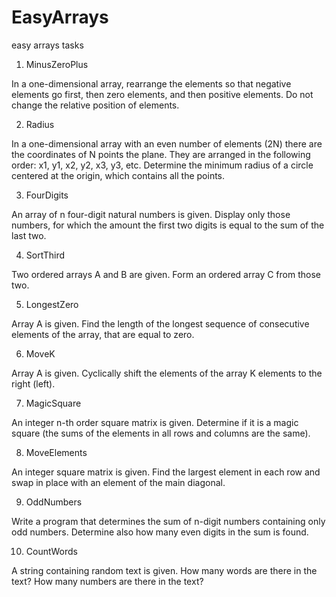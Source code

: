 # EasyArrays
easy arrays tasks

1. MinusZeroPlus

In a one-dimensional array, rearrange the elements so that negative elements go first, then zero elements, and then positive elements. Do not change the relative position of elements.

2. Radius

In a one-dimensional array with an even number of elements (2N) there are the coordinates of N points the plane. They are arranged in the following order: x1, y1, x2, y2, x3, y3, etc. Determine the minimum radius of a circle centered at the origin, which contains all the points.

3. FourDigits

An array of n four-digit natural numbers is given. Display only those numbers, for which the amount the first two digits is equal to the sum of the last two.

4. SortThird

Two ordered arrays A and B are given. Form an ordered array C from those two.

5. LongestZero

Array A is given. Find the length of the longest sequence of consecutive elements of the array, that are equal to zero.

6. MoveK

Array A is given. Cyclically shift the elements of the array K elements to the right (left).

7. MagicSquare

An integer n-th order square matrix is given. Determine if it is a magic square (the sums of the elements in all rows and columns are the same).

8. MoveElements

An integer square matrix is given. Find the largest element in each row and swap in place with an element of the main diagonal.

9. OddNumbers

Write a program that determines the sum of n-digit numbers containing only odd numbers. Determine also how many even digits in the sum is found.

10. CountWords

A string containing random text is given. How many words are there in the text? How many numbers are there in the text?
